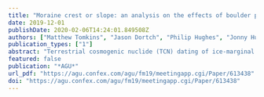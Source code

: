 ```yaml
---
title: "Moraine crest or slope: an analysis on the effects of boulder position on cosmogenic exposure age"
date: 2019-12-01
publishDate: 2020-02-06T14:24:01.849508Z
authors: ["Matthew Tomkins", "Jason Dortch", "Philip Hughes", "Jonny Huck", "Raimon Pallàs", "Ángel Rodés", "James Allard", "Andrew Stimson", "Didier Bourlès", "Vincent R. Rinterknecht", "Laura Rodríguez-Rodríguez", "Vincent Jomelli", "Ramón Copons", "Iestyn Barr", "Chris Darvill"]
publication_types: ["1"]
abstract: "Terrestrial cosmogenic nuclide (TCN) dating of ice-marginal moraines can provid..."
featured: false
publication: "*AGU*"
url_pdf: "https://agu.confex.com/agu/fm19/meetingapp.cgi/Paper/613438"
doi: "https://agu.confex.com/agu/fm19/meetingapp.cgi/Paper/613438"
---
```


